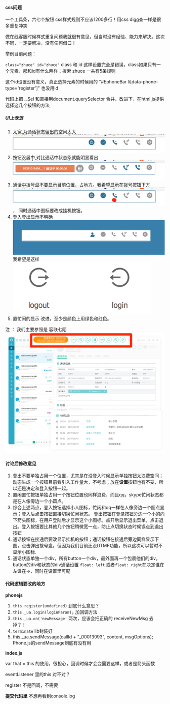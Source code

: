 #### css问题

一个工具条，六七个按钮 css样式规则不应该1200多行！用css digg查一样是很多重复冲突

做在线客服时候样式重复问题我就很有意见，但当时没有经验、能力来解决。这次不同，一定要解决，没有任何借口！

举例目前问题：

`class="zhuce" id="zhuce"`  class 和 id 这样设置完全是错误，class如果只有一个元素，那和id有什么两样；搜索 zhuce 一共有5条规则

这个id设置没有意义，真正选择元素的时候用的  "#EphoneBar li[data-phone-type='register']" 也没用id

代码上把 ._Sel 和直接用document.querySelector 合并、改进下，在html.js提供选择这几个按钮的方法

##### UI上改进


1. 太宽,为通话状态留出的空间太大![too wide](toowide.png)
2. 按钮没居中,对比通话中状态条就能明显看出 ![center](center.png)
3. 通话中拨号盘不要显示目前位置，占地方。我希望显示在拨号按钮下方 ![dialpad](dialpad.png)， 同时通话中图标要改成挂机按钮。
4. 登入登出显示不明确 ![login](login.png) 我希望是这样 ![loginout](loginout.png)
5. 置忙闲的显示 改进，至少是颜色上用绿色和红色。


注 ： 我们主要参照是 容联七陌 ![7moor](7moor.png)



#### 讨论后修改意见

1. 登出不要单独占用一个位置，尤其是在没登入时候显示单独按钮太浪费空间；动态生成一个按钮目前看引入工作量大，不考虑；放在**设置**按钮也有不妥，所以还是决定和登入按钮一起。
2. 置闲置忙按钮单独占用一个按钮位置也同样浪费，而且qq，skype忙闲状态都是在人像旁边一个小圆点。
3. 综合上述两点，登入按钮选择小人图标，忙闲和qq一样在人像旁边一个圆点显示；登入后点击按钮直接切换忙闲状态。 登出按钮在登录按钮旁边一个小的向下箭头图标，在用户登陆后才显示这个小图标。点开后显示退出菜单，点击退出。登入按钮要比其他几个按钮稍微宽一点，防止点切换状态时候误点到退出按钮
4. 通话按钮在接通后要改显示挂机的按钮；通话按钮在接通后旁边同样显示下图，点击弹出拨号盘。但因为我们目前还没DTMF功能，所以这次可以暂时不显示小图标.
5. 通话状态单独一个div，所有button一个div，最外面再一个包裹他们的div。button的div和状态的div通话设置 `float: left` 或者`float: right`在决定谁在左谁在→，同时在设置里可配


#### 代码逻辑要改的地方


**phonejs**


1. `this.register(undefined)` 到底什么意思？
2. `this._ua.login(loginParam);` 加回调方法 
3. `this._ua.on('newMessage'` 两次，应该会把正确的 receiveNewMsg 去掉？！
4. `terminate` lib封装好
5. this._ua.sendMessage(callId + "_00013093", content, msgOptions);   Phone.js的sendMessage到底有没有用


**index.js**

var that = this 的使用，很担心，回调时候才会变需要这样，或者是箭头函数

eventListener 里的this 对不对？

register 不是回调，不需要

**提交代码里** 不想再看到console.log

